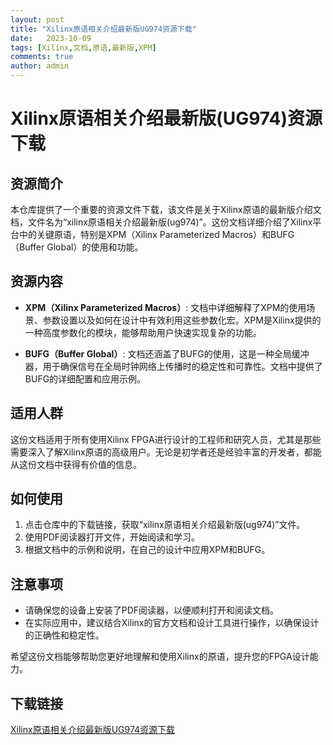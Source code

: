 ```yaml
---
layout: post
title: "Xilinx原语相关介绍最新版UG974资源下载"
date:   2023-10-09
tags: [Xilinx,文档,原语,最新版,XPM]
comments: true
author: admin
---
```

# Xilinx原语相关介绍最新版(UG974)资源下载

## 资源简介

本仓库提供了一个重要的资源文件下载，该文件是关于Xilinx原语的最新版介绍文档，文件名为“xilinx原语相关介绍最新版(ug974)”。这份文档详细介绍了Xilinx平台中的关键原语，特别是XPM（Xilinx Parameterized Macros）和BUFG（Buffer Global）的使用和功能。

## 资源内容

- **XPM（Xilinx Parameterized Macros）**: 文档中详细解释了XPM的使用场景、参数设置以及如何在设计中有效利用这些参数化宏。XPM是Xilinx提供的一种高度参数化的模块，能够帮助用户快速实现复杂的功能。

- **BUFG（Buffer Global）**: 文档还涵盖了BUFG的使用，这是一种全局缓冲器，用于确保信号在全局时钟网络上传播时的稳定性和可靠性。文档中提供了BUFG的详细配置和应用示例。

## 适用人群

这份文档适用于所有使用Xilinx FPGA进行设计的工程师和研究人员，尤其是那些需要深入了解Xilinx原语的高级用户。无论是初学者还是经验丰富的开发者，都能从这份文档中获得有价值的信息。

## 如何使用

1. 点击仓库中的下载链接，获取“xilinx原语相关介绍最新版(ug974)”文件。
2. 使用PDF阅读器打开文件，开始阅读和学习。
3. 根据文档中的示例和说明，在自己的设计中应用XPM和BUFG。

## 注意事项

- 请确保您的设备上安装了PDF阅读器，以便顺利打开和阅读文档。
- 在实际应用中，建议结合Xilinx的官方文档和设计工具进行操作，以确保设计的正确性和稳定性。

希望这份文档能够帮助您更好地理解和使用Xilinx的原语，提升您的FPGA设计能力。

## 下载链接

[Xilinx原语相关介绍最新版UG974资源下载](https://pan.quark.cn/s/a4b07b1d63c9)
